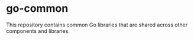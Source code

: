 # go-common

This repository contains common Go libraries that are shared across other components and libraries.
